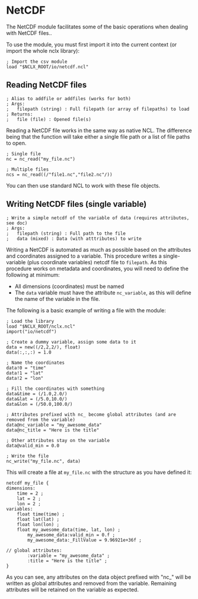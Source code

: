 # NetCDF

The NetCDF module facilitates some of the basic operations when dealing with NetCDF files..

To use the module, you must first import it into the current context (or import the whole nclx library):

```
; Import the csv module
load "$NCLX_ROOT/io/netcdf.ncl"
```

## Reading NetCDF files

```
; Alias to addfile or addfiles (works for both)
; Args:
;   filepath (string) : Full filepath (or array of filepaths) to load
; Returns:
;   file (file) : Opened file(s)
```

Reading a NetCDF file works in the same way as native NCL. The difference being that the function will take either a single file path or a list of file paths to open.

```
; Single file
nc = nc_read("my_file.nc")

; Multiple files
ncs = nc_read((/"file1.nc","file2.nc"/))
```

You can then use standard NCL to work with these file objects.


## Writing NetCDF files (single variable)

```
; Write a simple netcdf of the variable of data (requires attributes, see doc)
; Args:
;   filepath (string) : Full path to the file
;   data (mixed) : Data (with atttributes) to write
```

Writing a NetCDF is automated as much as possible based on the attributes and coordinates assigned to a variable. This procedure writes a single-variable (plus coordinate variables) netcdf file to ```filepath```. As this procedure works on metadata and coordinates, you will need to define the following at minimum:

- All dimensions (coordinates) must be named
- The ```data``` variable must have the attribute ```nc_variable```, as this will define the name of the variable in the file.

The following is a basic example of writing a file with the module:

```
; Load the library
load "$NCLX_ROOT/nclx.ncl"
import("io/netcdf")

; Create a dummy variable, assign some data to it
data = new((/2,2,2/), float)
data(:,:,:) = 1.0

; Name the coordinates
data!0 = "time"
data!1 = "lat"
data!2 = "lon"

; Fill the coordinates with something
data&time = (/1.0,2.0/)
data&lat = (/5.0,10.0/)
data&lon = (/50.0,100.0/)

; Attributes prefixed with nc_ become global attributes (and are removed from the variable)
data@nc_variable = "my_awesome_data"
data@nc_title = "Here is the title"

; Other attributes stay on the variable
data@valid_min = 0.0

; Write the file
nc_write("my_file.nc", data)
```

This will create a file at ```my_file.nc``` with the structure as you have defined it:

```
netcdf my_file {
dimensions:
	time = 2 ;
	lat = 2 ;
	lon = 2 ;
variables:
	float time(time) ;
	float lat(lat) ;
	float lon(lon) ;
	float my_awesome_data(time, lat, lon) ;
		my_awesome_data:valid_min = 0.f ;
		my_awesome_data:_FillValue = 9.96921e+36f ;

// global attributes:
		:variable = "my_awesome_data" ;
		:title = "Here is the title" ;
}
```

As you can see, any attributes on the data object prefixed with "nc_" will be written as global attributes and removed from the variable. Remaining attributes will be retained on the variable as expected.
